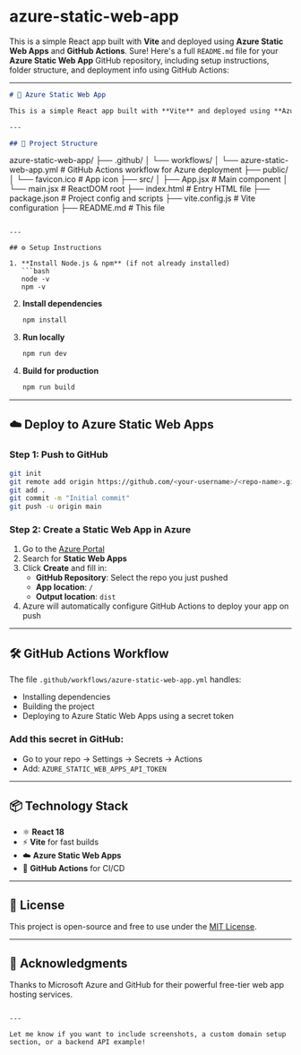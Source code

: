 # azure-static-web-app
This is a simple React app built with **Vite** and deployed using **Azure Static Web Apps** and **GitHub Actions**.
Sure! Here's a full `README.md` file for your **Azure Static Web App** GitHub repository, including setup instructions, folder structure, and deployment info using GitHub Actions:

---

```md
# 🚀 Azure Static Web App

This is a simple React app built with **Vite** and deployed using **Azure Static Web Apps** and **GitHub Actions**.

---

## 📁 Project Structure

```
azure-static-web-app/
├── .github/
│   └── workflows/
│       └── azure-static-web-app.yml   # GitHub Actions workflow for Azure deployment
├── public/
│   └── favicon.ico                    # App icon
├── src/
│   ├── App.jsx                        # Main component
│   └── main.jsx                       # ReactDOM root
├── index.html                         # Entry HTML file
├── package.json                       # Project config and scripts
├── vite.config.js                     # Vite configuration
├── README.md                          # This file
```

---

## ⚙️ Setup Instructions

1. **Install Node.js & npm** (if not already installed)
   ```bash
   node -v
   npm -v
   ```

2. **Install dependencies**
   ```bash
   npm install
   ```

3. **Run locally**
   ```bash
   npm run dev
   ```

4. **Build for production**
   ```bash
   npm run build
   ```

---

## ☁️ Deploy to Azure Static Web Apps

### Step 1: Push to GitHub

```bash
git init
git remote add origin https://github.com/<your-username>/<repo-name>.git
git add .
git commit -m "Initial commit"
git push -u origin main
```

### Step 2: Create a Static Web App in Azure

1. Go to the [Azure Portal](https://portal.azure.com)
2. Search for **Static Web Apps**
3. Click **Create** and fill in:
   - **GitHub Repository**: Select the repo you just pushed
   - **App location**: `/`
   - **Output location**: `dist`
4. Azure will automatically configure GitHub Actions to deploy your app on push

---

## 🛠 GitHub Actions Workflow

The file `.github/workflows/azure-static-web-app.yml` handles:
- Installing dependencies
- Building the project
- Deploying to Azure Static Web Apps using a secret token

### Add this secret in GitHub:

- Go to your repo → Settings → Secrets → Actions
- Add: `AZURE_STATIC_WEB_APPS_API_TOKEN`

---

## 📦 Technology Stack

- ⚛️ **React 18**
- ⚡ **Vite** for fast builds
- ☁️ **Azure Static Web Apps**
- 🔁 **GitHub Actions** for CI/CD

---

## 📄 License

This project is open-source and free to use under the [MIT License](LICENSE).

---

## 🙌 Acknowledgments

Thanks to Microsoft Azure and GitHub for their powerful free-tier web app hosting services.
```

---

Let me know if you want to include screenshots, a custom domain setup section, or a backend API example!
